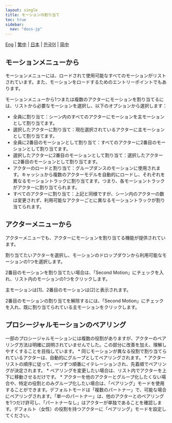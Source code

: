 ```yaml
---
layout: single
title: モーションの割り当て
toc: true
sidebar:
  nav: "docs-jp"
---
```

[Eng](/dancexr/features/assign_motion) | [繁中](/tw/dancexr/features/assign_motion) | [日本](/jp/dancexr/features/assign_motion) | [한국어](/kr/dancexr/features/assign_motion) | [简中](/zh/dancexr/features/assign_motion)


## モーションメニューから
モーションメニューには、ロードされて使用可能なすべてのモーションがリストされています。また、モーションをロードするためのエントリーポイントでもあります。

モーションメニューから1つまたは複数のアクターにモーションを割り当てるには、リストから必要なモーションを選択し、以下のオプションから選択します：
* 全員に割り当て：シーン内のすべてのアクターにモーションを主モーションとして割り当てます。
* 選択したアクターに割り当て：現在選択されているアクターに主モーションとして割り当てます。
* 全員に2番目のモーションとして割り当て：すべてのアクターに2番目のモーションとして割り当てます。
* 選択したアクターに2番目のモーションとして割り当て：選択したアクターに2番目のモーションとして割り当てます。
* アクターのロードと割り当て：グループダンスのモーションに使用されます。キャッシュから複数のアクターモデルを自動的にロードし、それぞれを異なるモーショントラックに割り当てます。つまり、各モーショントラックがアクターに割り当てられます。
* すべてのアクターに割り当て：上記と同様ですが、シーン内のアクターの数は変更されず、利用可能なアクターごとに異なるモーショントラックが割り当てられます。


## アクターメニューから
アクターメニューでも、アクターにモーションを割り当てる機能が提供されています。

割り当てたいアクターを選択し、モーションのドロップダウンから利用可能なモーションの1つを選択します。

2番目のモーションを割り当てたい場合は、「Second Motion」にチェックを入れ、リスト内のモーションの1つをクリックします。

主モーションは[1]、2番目のモーションは[2]と表示されます。

2番目のモーションの割り当てを解除するには、「Second Motion」にチェックを入れ、既に割り当てられている主モーションをクリックします。


## プロシージャルモーションのペアリング
一部のプロシージャルモーションには複数の役割がありますが、アクターのペアリング方法は明確に説明されていませんでした。この部分に改善を加え、理解しやすくすることを目指しています。
    * 同じモーションが異なる役割で割り当てられているアクターは、自動的にグループとしてペアリングされます。
    * アクターリストの順序に従って、一つずつ順番にイテレーションされ、先着順でペアリングが決定されます。
    * ペアリングを変更したい場合は、リスト内でアクターを上下に移動させるだけです。
    * アクターを他のアクターとグループ化したくない場合や、特定の役割とのみグループ化したい場合は、「ペアリング」モードを使用することができます。デフォルトモードは「複数のパートナー」で、可能な場合にペアリングされます。「単一のパートナー」は、他のアクターとのペアリングを1つだけ許可し、「パートナーなし」はアクターが単独であることを確認します。デフォルト（女性）の役割を持つアクターに「ペアリング」モードを設定してください。